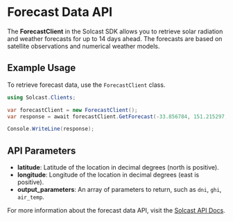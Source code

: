 # Forecast Data API

The **ForecastClient** in the Solcast SDK allows you to retrieve solar radiation and weather forecasts for up to 14 days ahead. The forecasts are based on satellite observations and numerical weather models.

## Example Usage

To retrieve forecast data, use the `ForecastClient` class.

```csharp
using Solcast.Clients;

var forecastClient = new ForecastClient();
var response = await forecastClient.GetForecast(-33.856784, 151.215297, new[] { "air_temp", "dni", "ghi" });

Console.WriteLine(response);
```

## API Parameters
- **latitude**: Latitude of the location in decimal degrees (north is positive).
- **longitude**: Longitude of the location in decimal degrees (east is positive).
- **output_parameters**: An array of parameters to return, such as `dni`, `ghi`, `air_temp`.

For more information about the forecast data API, visit the [Solcast API Docs](https://docs.solcast.com.au/#80627973-4183-4ebc-8a3d-1b2324fd1ed1).

